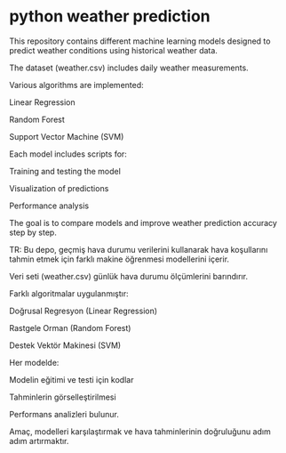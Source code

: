 # python weather prediction
This repository contains different machine learning models designed to predict weather conditions using historical weather data.

The dataset (weather.csv) includes daily weather measurements.

Various algorithms are implemented:

Linear Regression

Random Forest

Support Vector Machine (SVM)

Each model includes scripts for:

Training and testing the model 

Visualization of predictions 

Performance analysis

The goal is to compare models and improve weather prediction accuracy step by step.

TR:
Bu depo, geçmiş hava durumu verilerini kullanarak hava koşullarını tahmin etmek için farklı makine öğrenmesi modellerini içerir.

Veri seti (weather.csv) günlük hava durumu ölçümlerini barındırır.

Farklı algoritmalar uygulanmıştır:

Doğrusal Regresyon (Linear Regression)

Rastgele Orman (Random Forest)

Destek Vektör Makinesi (SVM)

Her modelde:

Modelin eğitimi ve testi için kodlar

Tahminlerin görselleştirilmesi

Performans analizleri bulunur.

Amaç, modelleri karşılaştırmak ve hava tahminlerinin doğruluğunu adım adım artırmaktır.

